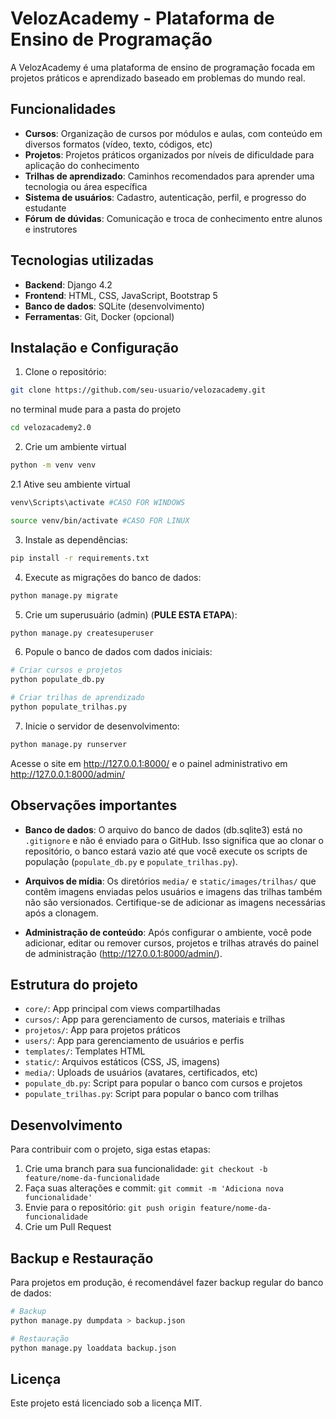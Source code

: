 # VelozAcademy - Plataforma de Ensino de Programação

A VelozAcademy é uma plataforma de ensino de programação focada em projetos práticos e aprendizado baseado em problemas do mundo real.

## Funcionalidades

- **Cursos**: Organização de cursos por módulos e aulas, com conteúdo em diversos formatos (vídeo, texto, códigos, etc)
- **Projetos**: Projetos práticos organizados por níveis de dificuldade para aplicação do conhecimento
- **Trilhas de aprendizado**: Caminhos recomendados para aprender uma tecnologia ou área específica
- **Sistema de usuários**: Cadastro, autenticação, perfil, e progresso do estudante
- **Fórum de dúvidas**: Comunicação e troca de conhecimento entre alunos e instrutores

## Tecnologias utilizadas

- **Backend**: Django 4.2
- **Frontend**: HTML, CSS, JavaScript, Bootstrap 5
- **Banco de dados**: SQLite (desenvolvimento)
- **Ferramentas**: Git, Docker (opcional)

## Instalação e Configuração

1. Clone o repositório:
```bash
git clone https://github.com/seu-usuario/velozacademy.git
```
no terminal mude para a pasta do projeto
```bash
cd velozacademy2.0
```

2. Crie um ambiente virtual
```bash
python -m venv venv
```
2.1 Ative seu ambiente virtual
```bash
venv\Scripts\activate #CASO FOR WINDOWS
```

```bash
source venv/bin/activate #CASO FOR LINUX
```

3. Instale as dependências:
```bash
pip install -r requirements.txt
```

4. Execute as migrações do banco de dados:
```bash
python manage.py migrate
```

5. Crie um superusuário (admin) (**PULE ESTA ETAPA**):
```bash
python manage.py createsuperuser
```

6. Popule o banco de dados com dados iniciais:
```bash
# Criar cursos e projetos
python populate_db.py
```
```bash
# Criar trilhas de aprendizado
python populate_trilhas.py
```

7. Inicie o servidor de desenvolvimento:
```bash
python manage.py runserver
```

Acesse o site em http://127.0.0.1:8000/ e o painel administrativo em http://127.0.0.1:8000/admin/

## Observações importantes

- **Banco de dados**: O arquivo do banco de dados (db.sqlite3) está no `.gitignore` e não é enviado para o GitHub. Isso significa que ao clonar o repositório, o banco estará vazio até que você execute os scripts de população (`populate_db.py` e `populate_trilhas.py`).

- **Arquivos de mídia**: Os diretórios `media/` e `static/images/trilhas/` que contêm imagens enviadas pelos usuários e imagens das trilhas também não são versionados. Certifique-se de adicionar as imagens necessárias após a clonagem.

- **Administração de conteúdo**: Após configurar o ambiente, você pode adicionar, editar ou remover cursos, projetos e trilhas através do painel de administração (http://127.0.0.1:8000/admin/).

## Estrutura do projeto

- `core/`: App principal com views compartilhadas
- `cursos/`: App para gerenciamento de cursos, materiais e trilhas
- `projetos/`: App para projetos práticos
- `users/`: App para gerenciamento de usuários e perfis
- `templates/`: Templates HTML
- `static/`: Arquivos estáticos (CSS, JS, imagens)
- `media/`: Uploads de usuários (avatares, certificados, etc)
- `populate_db.py`: Script para popular o banco com cursos e projetos
- `populate_trilhas.py`: Script para popular o banco com trilhas

## Desenvolvimento

Para contribuir com o projeto, siga estas etapas:

1. Crie uma branch para sua funcionalidade: `git checkout -b feature/nome-da-funcionalidade`
2. Faça suas alterações e commit: `git commit -m 'Adiciona nova funcionalidade'`
3. Envie para o repositório: `git push origin feature/nome-da-funcionalidade`
4. Crie um Pull Request

## Backup e Restauração

Para projetos em produção, é recomendável fazer backup regular do banco de dados:

```bash
# Backup
python manage.py dumpdata > backup.json

# Restauração
python manage.py loaddata backup.json
```

## Licença

Este projeto está licenciado sob a licença MIT.
